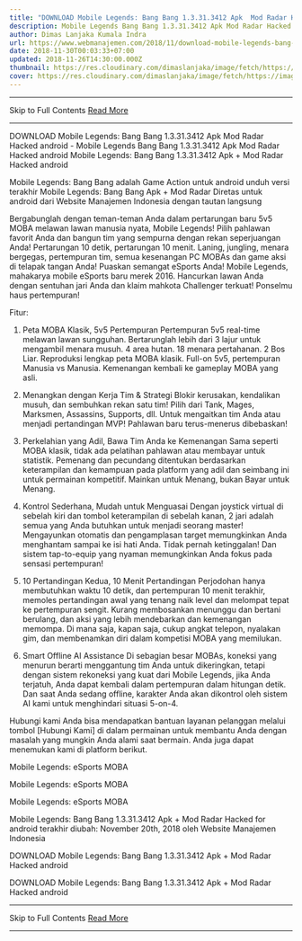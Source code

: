 ```yaml
---
title: "DOWNLOAD Mobile Legends: Bang Bang 1.3.31.3412 Apk  Mod Radar Hacked android"
description: Mobile Legends Bang Bang 1.3.31.3412 Apk Mod Radar Hacked android
author: Dimas Lanjaka Kumala Indra
url: https://www.webmanajemen.com/2018/11/download-mobile-legends-bang-bang.html
date: 2018-11-30T00:03:33+07:00
updated: 2018-11-26T14:30:00.000Z
thumbnail: https://res.cloudinary.com/dimaslanjaka/image/fetch/https://image.revdl.com/2016/mobile-legends-esports-moba-1.jpg
cover: https://res.cloudinary.com/dimaslanjaka/image/fetch/https://image.revdl.com/2016/mobile-legends-esports-moba-1.jpg
---
```


<hr/> Skip to Full Contents <a href="https://www.webmanajemen.com/2018/11/download-mobile-legends-bang-bang.html" rel="follow" class="button" id="read-more">Read More</a> <hr/> DOWNLOAD Mobile Legends: Bang Bang 1.3.31.3412 Apk  Mod Radar Hacked android - Mobile Legends Bang Bang 1.3.31.3412 Apk Mod Radar Hacked android Mobile Legends: Bang Bang 1.3.31.3412 Apk + Mod Radar Hacked android 
  
  
  
  Mobile Legends: Bang Bang adalah Game Action untuk android 
 unduh versi terakhir Mobile Legends: Bang Bang Apk + Mod Radar Diretas untuk android dari Website Manajemen Indonesia dengan tautan langsung 
  
  Bergabunglah dengan teman-teman Anda dalam pertarungan baru 5v5 MOBA melawan lawan manusia nyata, Mobile Legends!  Pilih pahlawan favorit Anda dan bangun tim yang sempurna dengan rekan seperjuangan Anda!  Pertarungan 10 detik, pertarungan 10 menit.  Laning, jungling, menara bergegas, pertempuran tim, semua kesenangan PC MOBAs dan game aksi di telapak tangan Anda!  Puaskan semangat eSports Anda! 
 Mobile Legends, mahakarya mobile eSports baru merek 2016.  Hancurkan lawan Anda dengan sentuhan jari Anda dan klaim mahkota Challenger terkuat! 
 Ponselmu haus pertempuran! 
  
  Fitur: 
  
  1. Peta MOBA Klasik, 5v5 Pertempuran 
 Pertempuran 5v5 real-time melawan lawan sungguhan.  Bertarunglah lebih dari 3 lajur untuk mengambil menara musuh.  4 area hutan.  18 menara pertahanan.  2 Bos Liar.  Reproduksi lengkap peta MOBA klasik.  Full-on 5v5, pertempuran Manusia vs Manusia.  Kemenangan kembali ke gameplay MOBA yang asli. 
  
  2. Menangkan dengan Kerja Tim & Strategi 
 Blokir kerusakan, kendalikan musuh, dan sembuhkan rekan satu tim!  Pilih dari Tank, Mages, Marksmen, Assassins, Supports, dll. Untuk mengaitkan tim Anda atau menjadi pertandingan MVP!  Pahlawan baru terus-menerus dibebaskan! 
  
  3. Perkelahian yang Adil, Bawa Tim Anda ke Kemenangan 
 Sama seperti MOBA klasik, tidak ada pelatihan pahlawan atau membayar untuk statistik.  Pemenang dan pecundang ditentukan berdasarkan keterampilan dan kemampuan pada platform yang adil dan seimbang ini untuk permainan kompetitif.  Mainkan untuk Menang, bukan Bayar untuk Menang. 
  
  4. Kontrol Sederhana, Mudah untuk Menguasai 
 Dengan joystick virtual di sebelah kiri dan tombol keterampilan di sebelah kanan, 2 jari adalah semua yang Anda butuhkan untuk menjadi seorang master!  Mengayunkan otomatis dan pengamplasan target memungkinkan Anda menghantam sampai ke isi hati Anda.  Tidak pernah ketinggalan!  Dan sistem tap-to-equip yang nyaman memungkinkan Anda fokus pada sensasi pertempuran! 
  
  5. 10 Pertandingan Kedua, 10 Menit Pertandingan 
 Perjodohan hanya membutuhkan waktu 10 detik, dan pertempuran 10 menit terakhir, memoles pertandingan awal yang tenang naik level dan melompat tepat ke pertempuran sengit.  Kurang membosankan menunggu dan bertani berulang, dan aksi yang lebih mendebarkan dan kemenangan memompa.  Di mana saja, kapan saja, cukup angkat telepon, nyalakan gim, dan membenamkan diri dalam kompetisi MOBA yang memilukan. 
  
  6. Smart Offline AI Assistance 
 Di sebagian besar MOBAs, koneksi yang menurun berarti menggantung tim Anda untuk dikeringkan, tetapi dengan sistem rekoneksi yang kuat dari Mobile Legends, jika Anda terjatuh, Anda dapat kembali dalam pertempuran dalam hitungan detik.  Dan saat Anda sedang offline, karakter Anda akan dikontrol oleh sistem AI kami untuk menghindari situasi 5-on-4. 
  
  Hubungi kami 
 Anda bisa mendapatkan bantuan layanan pelanggan melalui tombol [Hubungi Kami] di dalam permainan untuk membantu Anda dengan masalah yang mungkin Anda alami saat bermain.  Anda juga dapat menemukan kami di platform berikut. 
  
    
  Mobile Legends: eSports MOBA 
  
  
    
  Mobile Legends: eSports MOBA 
  
  
    
  Mobile Legends: eSports MOBA 
  
  
  Mobile Legends: Bang Bang 1.3.31.3412 Apk + Mod Radar Hacked for android terakhir diubah: November 20th, 2018 oleh Website Manajemen Indonesia 
  
  
  
DOWNLOAD Mobile Legends: Bang Bang 1.3.31.3412 Apk + Mod Radar Hacked android
  
 DOWNLOAD Mobile Legends: Bang Bang 1.3.31.3412 Apk + Mod Radar Hacked android <hr/> Skip to Full Contents <a href="https://www.webmanajemen.com/2018/11/download-mobile-legends-bang-bang.html" rel="follow" class="button" id="read-more">Read More</a> <hr/>